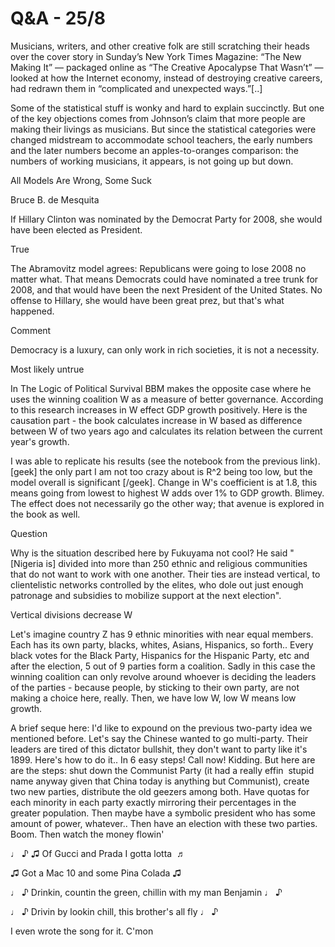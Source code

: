 # Q&A - 25/8

Musicians, writers, and other creative folk are still scratching their
heads over the cover story in Sunday’s New York Times Magazine: “The
New Making It” — packaged online as “The Creative Apocalypse That
Wasn’t” — looked at how the Internet economy, instead of destroying
creative careers, had redrawn them in “complicated and unexpected
ways.”[..]

Some of the statistical stuff is wonky and hard to explain
succinctly. But one of the key objections comes from Johnson’s claim
that more people are making their livings as musicians. But since the
statistical categories were changed midstream to accommodate school
teachers, the early numbers and the later numbers become an
apples-to-oranges comparison: the numbers of working musicians, it
appears, is not going up but down.

All Models Are Wrong, Some Suck

Bruce B. de Mesquita

If Hillary Clinton was nominated by the Democrat Party for 2008, she
would have been elected as President.

True

The Abramovitz model agrees: Republicans were going to lose 2008 no matter what. That means Democrats could have nominated a tree trunk for 2008, and that would have been the next President of the United States. No offense to Hillary, she would have been great prez, but that's what happened.  

Comment

Democracy is a luxury, can only work in rich societies, it is not a necessity.

Most likely untrue

In The Logic of Political Survival BBM makes the opposite case where he uses the winning coalition W as a measure of better governance. According to this research increases in W effect GDP growth positively. Here is the causation part - the book calculates increase in W based as difference between W of two years ago and calculates its relation between the current year's growth.

I was able to replicate his results (see the notebook from the previous link). [geek] the only part I am not too crazy about is R^2 being too low, but the model overall is significant [/geek]. Change in W's coefficient is at 1.8, this means going from lowest to highest W adds over 1% to GDP growth. Blimey. The effect does not necessarily go the other way; that avenue is explored in the book as well.

Question

Why is the situation described here by Fukuyama not cool? He said "[Nigeria is] divided into more than 250 ethnic and religious communities that do not want to work with one another. Their ties are instead vertical, to clientelistic networks controlled by the elites, who dole out just enough patronage and subsidies to mobilize support at the next election".

Vertical divisions decrease W

Let's imagine country Z has 9 ethnic minorities with near equal members. Each has its own party, blacks, whites, Asians, Hispanics, so forth.. Every black votes for the Black Party, Hispanics for the Hispanic Party, etc and after the election, 5 out of 9 parties form a coalition. Sadly in this case the winning coalition can only revolve around whoever is deciding the leaders of the parties - because people, by sticking to their own party, are not making a choice here, really. Then, we have low W, low W means low growth.

A brief seque here: I'd like to expound on the previous two-party idea we mentioned before. Let's say the Chinese wanted to go multi-party. Their leaders are tired of this dictator bullshit, they don't want to party like it's 1899. Here's how to do it.. In 6 easy steps! Call now! Kidding. But here are are the steps: shut down the Communist Party (it had a really effin  stupid name anyway given that China today is anything but Communist), create two new parties, distribute the old geezers among both. Have quotas for each minority in each party exactly mirroring their percentages in the greater population. Then maybe have a symbolic president who has some amount of power, whatever.. Then have an election with these two parties. Boom. Then watch the money flowin'

♩ ♪ ♫ Of Gucci and Prada I gotta lotta  ♬

♫ Got a Mac 10 and some Pina Colada ♫

♩ ♪ Drinkin, countin the green, chillin with my man Benjamin ♩ ♪

♩ ♪ Drivin by lookin chill, this brother's all fly ♩ ♪

I even wrote the song for it. C'mon











